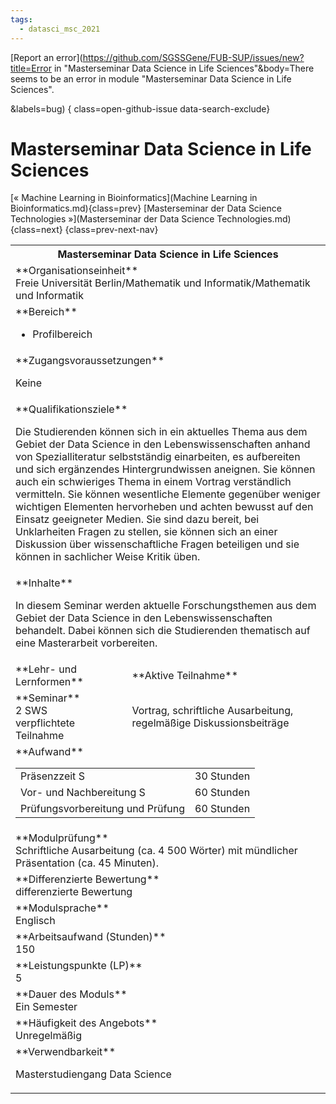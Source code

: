 ```yaml
---
tags:
  - datasci_msc_2021
---
```

[Report an error](https://github.com/SGSSGene/FUB-SUP/issues/new?title=Error in "Masterseminar Data Science in Life Sciences"&body=There seems to be an error in module "Masterseminar Data Science in Life Sciences".

<Describe here a slightly more detailed description of what is wrong>&labels=bug)
{ class=open-github-issue data-search-exclude}

# Masterseminar Data Science in Life Sciences

[« Machine Learning in Bioinformatics](Machine Learning in Bioinformatics.md){class=prev}
[Masterseminar der Data Science Technologies »](Masterseminar der Data Science Technologies.md){class=next}
{class=prev-next-nav}

<table markdown id="moduledesc">
<tr markdown class="moduledesc_head"><th colspan="2">Masterseminar Data Science in Life Sciences </th></tr>
<tr markdown><td colspan="2">**Organisationseinheit**   <br>Freie Universität Berlin/Mathematik und Informatik/Mathematik und Informatik</td></tr>

<tr markdown><td colspan="2">**Bereich**<br>


- Profilbereich

</td></tr>

<tr markdown><td colspan="2">**Zugangsvoraussetzungen** <br>

Keine


</td></tr>
<tr markdown><td colspan="2">**Qualifikationsziele**    <br>

Die Studierenden können sich in ein aktuelles Thema aus dem Gebiet der Data
Science in den Lebenswissenschaften anhand von Spezialliteratur
selbstständig einarbeiten, es aufbereiten und sich ergänzendes
Hintergrundwissen aneignen. Sie können auch ein schwieriges Thema in einem
Vortrag verständlich vermitteln. Sie können wesentliche Elemente gegenüber
weniger wichtigen Elementen hervorheben und achten bewusst auf den Einsatz
geeigneter Medien. Sie sind dazu bereit, bei Unklarheiten Fragen zu stellen,
sie können sich an einer Diskussion über wissenschaftliche Fragen beteiligen
und sie können in sachlicher Weise Kritik üben.


</td></tr>
<tr markdown><td colspan="2">**Inhalte**                <br>

In diesem Seminar werden aktuelle Forschungsthemen aus dem Gebiet der Data
Science in den Lebenswissenschaften behandelt. Dabei können sich die
Studierenden thematisch auf eine Masterarbeit vorbereiten.


</td></tr>

<tr markdown><td>**Lehr- und Lernformen**</td><td>**Aktive Teilnahme**</td></tr>
<tr markdown><td> **Seminar** <br>2 SWS <br> verpflichtete Teilnahme</td><td>

Vortrag, schriftliche Ausarbeitung, regelmäßige Diskussionsbeiträge
</td></tr>
<tr markdown><td colspan="2">**Aufwand**                <br>
<table class="aufwand_table">
<tr><td>Präsenzzeit S</td><td>30 Stunden</td></tr>
<tr><td>Vor- und Nachbereitung S</td><td>60 Stunden</td></tr>
<tr><td>Prüfungsvorbereitung und Prüfung</td><td>60 Stunden</td></tr>
</table>

</td></tr>
<tr markdown><td colspan="2">**Modulprüfung**             <br>Schriftliche Ausarbeitung (ca. 4 500 Wörter) mit mündlicher Präsentation
(ca. 45 Minuten).


</td></tr>
<tr markdown><td colspan="2">**Differenzierte Bewertung** <br>differenzierte Bewertung

</td></tr>
<tr markdown><td colspan="2">**Modulsprache**             <br>Englisch</td></tr>
<tr markdown><td colspan="2">**Arbeitsaufwand (Stunden)** <br>150</td></tr>
<tr markdown><td colspan="2">**Leistungspunkte (LP)**     <br>5</td></tr>
<tr markdown><td colspan="2">**Dauer des Moduls**         <br>Ein Semester</td></tr>
<tr markdown><td colspan="2">**Häufigkeit des Angebots**  <br>Unregelmäßig</td></tr>
<tr markdown><td colspan="2">**Verwendbarkeit**           <br>

Masterstudiengang Data Science


</td></tr>

</table>
